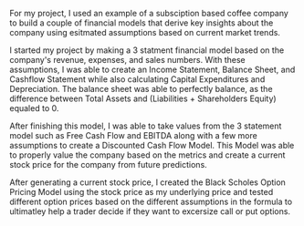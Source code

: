 For my project, I used an example of a subsciption based coffee company to build a couple of financial models that derive key insights about the company using esitmated assumptions based on current market trends. 

I started my project by making a 3 statment financial model based on the company's revenue, expenses, and sales numbers. With these assumptions, I was able to create an Income Statement, Balance Sheet, and Cashflow Statement while also calculating Capital Expenditures and Depreciation. 
The balance sheet was able to perfectly balance, as the difference between Total Assets and (Liabilities + Shareholders Equity) equaled to 0. 

After finishing this model, I was able to take values from the 3 statement model such as Free Cash Flow and EBITDA along with a few more assumptions to create a Discounted Cash Flow Model. This Model was able to properly value the company based on the metrics and create a current stock price for the company from future predictions. 

After generating a current stock price, I created the Black Scholes Option Pricing Model using the stock price as my underlying price and tested different option prices based on the different assumptions in the formula to ultimatley help a trader decide if they want to excersize call or put options. 

